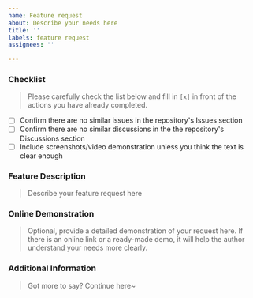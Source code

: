```yaml
---
name: Feature request
about: Describe your needs here
title: ''
labels: feature request
assignees: ''

---
```


### Checklist

> Please carefully check the list below and fill in `[x]` in front of the actions you have already completed.

- [ ] Confirm there are no similar issues in the repository's Issues section
- [ ] Confirm there are no similar discussions in the the repository's Discussions section
- [ ] Include screenshots/video demonstration unless you think the text is clear enough

### Feature Description

> Describe your feature request here

### Online Demonstration

> Optional, provide a detailed demonstration of your request here. If there is an online link or a ready-made demo, it will help the author understand your needs more clearly.

### Additional Information

> Got more to say? Continue here~
